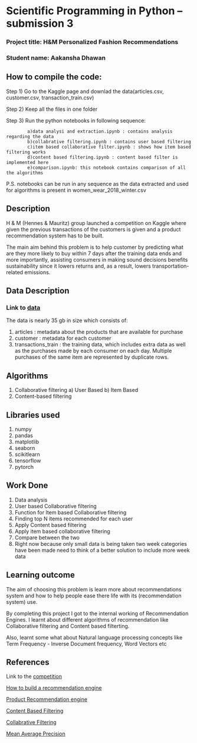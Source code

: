 # Scientific Programming in Python – submission 3

### Project title: H&M Personalized Fashion Recommendations

### Student name: Aakansha Dhawan

## How to compile the code:
  Step 1) Go to the Kaggle page and downlad the data(articles.csv, customer.csv, transaction_train.csv)
  
  Step 2) Keep all the files in one folder
  
  Step 3) Run the python notebooks in following sequence:
  
            a)data analysi and extraction.ipynb : contains analysis regarding the data
            b)collabrative filtering.ipynb : contains user based filtering
            c)item based collaborative filter.ipynb : shows how item based filtering works
            d)content based filtering.ipynb : content based filter is implemented here
            e)comparison.ipynb: this notebook contains comparison of all the algorithms
            
            
  P.S. notebooks can be run in any sequence as the data extracted and used for algorithms is present in women_wear_2018_winter.csv 
            

## Description

H & M (Hennes & Mauritz) group launched a competition on Kaggle where given the previous transactions of the customers is given and a product recommendation system has to be built.

The main aim behind this problem is to help customer by predicting what are they more likely to buy within 7 days after the training data ends and more importantly, assisting consumers in making sound decisions benefits sustainability since it lowers returns and, as a result, lowers transportation-related emissions.

## Data Description

### Link to [data](https://www.kaggle.com/competitions/h-and-m-personalized-fashion-recommendations/data)

The data is nearly 35 gb in size which consists of:
  1) articles : metadata about the products that are available for purchase
  2) customer : metadata for each customer
  3) transactions_train : the training data, which includes extra data as well as the purchases made by each consumer on each day. Multiple purchases of the same item                              are represented by duplicate rows.
  
## Algorithms 

  1) Collaborative filtering
      a) User Based
      b) Item Based
  2) Content-based filtering
  
## Libraries used

 1) numpy
 2) pandas
 3) matplotlib
 4) seaborn
 5) scikitlearn
 6) tensorflow
 7) pytorch
  
## Work Done
 1) Data analysis
 2) User based Collaborative filtering 
 3) Function for Item based Collaborative filtering
 4) Finding top N items recommended for each user
 5) Apply Content based filtering
 6) Apply item based collaborative filtering
 7) Compare between the two
 8) Right now because only small data is being taken two week categories have been made need to think of a better solution to include more week data

## Learning outcome
 
 The aim of choosing this problem is learn more about recommendations system and how to help people ease there life with its (recommendation system) use.
 
 By completing this project I got to the internal working of Recommendation Engines. I learnt about different algorithms of recommendation like Collaborative filtering and Content based filterting.
 
 Also, learnt some what about Natural language processing concepts like Term Frequency - Inverse Document frequency, Word Vectors etc

## References
 
 Link to the [competition](https://www.kaggle.com/competitions/h-and-m-personalized-fashion-recommendations/overview)
 
 [How to build a recommendation engine](https://www.netguru.com/blog/product-recommendation-machine-learning)
 
 [Product Recommendation engine](https://towardsdatascience.com/what-are-product-recommendation-engines-and-the-various-versions-of-them-9dcab4ee26d5)
 
 [Content Based Filtering](https://developers.google.com/machine-learning/recommendation/content-based/basics)
 
 [Collabrative Filtering](https://developers.google.com/machine-learning/recommendation/collaborative/basics)
 
 [Mean Average Precision](https://sdsawtelle.github.io/blog/output/mean-average-precision-MAP-for-recommender-systems.html)

